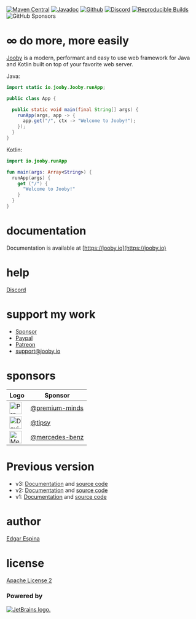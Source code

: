 [![Maven Central](https://img.shields.io/maven-central/v/io.jooby/jooby?label=stable)](https://central.sonatype.com/artifact/io.jooby/jooby)
[![Javadoc](https://javadoc.io/badge/io.jooby/jooby.svg)](https://javadoc.io/doc/io.jooby/jooby/latest)
[![Github](https://github.com/jooby-project/jooby/workflows/Full%20Build/badge.svg)](https://github.com/jooby-project/jooby/actions)
[![Discord](https://img.shields.io/discord/1225457509909922015?label=discord)](https://discord.gg/JmyxrKPvjY)
[![Reproducible Builds](https://img.shields.io/endpoint?url=https://raw.githubusercontent.com/jvm-repo-rebuild/reproducible-central/master/content/io/jooby/badge.json)](https://github.com/jvm-repo-rebuild/reproducible-central/blob/master/content/io/jooby/README.md)
![GitHub Sponsors](https://img.shields.io/github/sponsors/jknack)

# &infin; do more, more easily

[Jooby](https://jooby.io) is a modern, performant and easy to use web framework for Java and Kotlin built on top of your
favorite web server.

Java:

```java
import static io.jooby.Jooby.runApp;

public class App {

  public static void main(final String[] args) {
    runApp(args, app -> {
      app.get("/", ctx -> "Welcome to Jooby!");
    });
  }
}

```

Kotlin:

```kotlin
import io.jooby.runApp

fun main(args: Array<String>) {
  runApp(args) {
    get ("/") {
      "Welcome to Jooby!"
    }
  }
}

```

documentation
=====

Documentation is available at [https://jooby.io](https://jooby.io)

help
=====
[Discord](https://discord.gg/JmyxrKPvjY)

support my work
=====
- [Sponsor](https://github.com/sponsors/jknack)
- [Paypal](https://www.paypal.com/paypalme2/edgarespina)
- [Patreon](https://www.patreon.com/edgarespina)
- [support@jooby.io](mailto:support@jooby.io?Subject=Jooby%20Support)

sponsors
======

| Logo | Sponsor |
|------|---------|
| <img src="https://github.com/user-attachments/assets/4a3f519e-0b2e-4bb4-b2eb-624b05720e31" alt="Premium Minds" width="32" height="32"> | [@premium-minds](https://github.com/premium-minds) |
| <img src="https://github.com/user-attachments/assets/51073649-6cba-4e7b-8eee-8c05f4b9648e" alt="David" width="32" height="32"> | [@tipsy](https://github.com/tipsy)|
| <img src="https://github.com/user-attachments/assets/ac8c311c-1873-4024-9670-0e7599b1026b" alt="Mercedes Benz" width="32" height="32"> | [@mercedes-benz](https://github.com/mercedes-benz)|

Previous version
=====

- v3: [Documentation](https://jooby.io/v3) and [source code](https://github.com/jooby-project/jooby/tree/3.x)
- v2: [Documentation](https://jooby.io/v2) and [source code](https://github.com/jooby-project/jooby/tree/2.x)
- v1: [Documentation](https://jooby.io/v1) and [source code](https://github.com/jooby-project/jooby/tree/1.x)

author
=====

 [Edgar Espina](https://twitter.com/edgarespina)

license
=====

[Apache License 2](http://www.apache.org/licenses/LICENSE-2.0.html)

### Powered by
[![JetBrains logo.](https://resources.jetbrains.com/storage/products/company/brand/logos/jetbrains.svg)](https://jb.gg/OpenSource)

